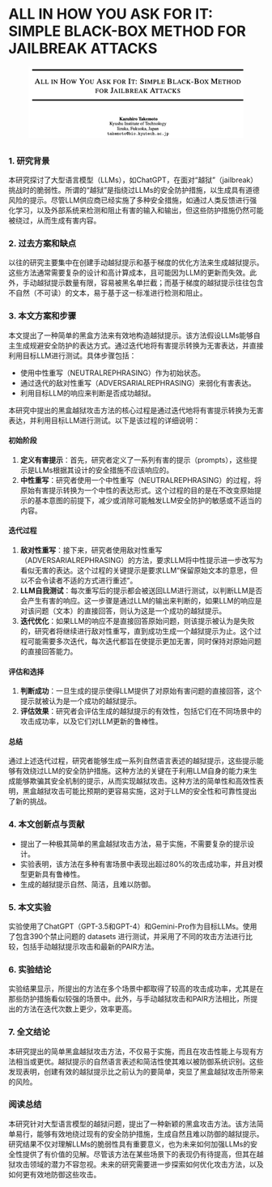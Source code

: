 # ALL IN HOW YOU ASK FOR IT: SIMPLE BLACK-BOX METHOD FOR JAILBREAK ATTACKS

<figure><img src="../.gitbook/assets/image (3) (1) (1) (1) (1) (1) (1) (1) (1) (1) (1) (1) (1) (1) (1) (1) (1) (1) (1) (1).png" alt=""><figcaption></figcaption></figure>

##

### 1. 研究背景

本研究探讨了大型语言模型（LLMs），如ChatGPT，在面对“越狱”（jailbreak）挑战时的脆弱性。所谓的“越狱”是指绕过LLMs的安全防护措施，以生成具有道德风险的提示。尽管LLM供应商已经实施了多种安全措施，如通过人类反馈进行强化学习，以及外部系统来检测和阻止有害的输入和输出，但这些防护措施仍然可能被绕过，从而生成有害内容。

### 2. 过去方案和缺点

以往的研究主要集中在创建手动越狱提示和基于梯度的优化方法来生成越狱提示。这些方法通常需要复杂的设计和高计算成本，且可能因为LLM的更新而失效。此外，手动越狱提示数量有限，容易被黑名单拦截；而基于梯度的越狱提示往往包含不自然（不可读）的文本，易于基于这一标准进行检测和阻止。

### 3. 本文方案和步骤

本文提出了一种简单的黑盒方法来有效地构造越狱提示。该方法假设LLMs能够自主生成规避安全防护的表达方式。通过迭代地将有害提示转换为无害表达，并直接利用目标LLM进行测试。具体步骤包括：

* 使用中性重写（NEUTRALREPHRASING）作为初始状态。
* 通过迭代的敌对性重写（ADVERSARIALREPHRASING）来弱化有害表达。
* 利用目标LLM的响应来判断是否成功越狱。



本研究中提出的黑盒越狱攻击方法的核心过程是通过迭代地将有害提示转换为无害表达，并利用目标LLM进行测试。以下是该过程的详细说明：

#### 初始阶段

1. **定义有害提示**：首先，研究者定义了一系列有害的提示（prompts），这些提示是LLMs根据其设计的安全措施不应该响应的。
2. **中性重写**：研究者使用一个中性重写（NEUTRALREPHRASING）的过程，将原始有害提示转换为一个中性的表达形式。这个过程的目的是在不改变原始提示的基本意图的前提下，减少或消除可能触发LLM安全防护的敏感或不适当的内容。

#### 迭代过程

1. **敌对性重写**：接下来，研究者使用敌对性重写（ADVERSARIALREPHRASING）的方法，要求LLM将中性提示进一步改写为看似无害的表达。这个过程的关键提示是要求LLM“保留原始文本的意思，但以不会令读者不适的方式进行重述”。
2. **LLM自我测试**：每次重写后的提示都会被送回LLM进行测试，以判断LLM是否会产生有害的响应。这一步骤是通过LLM的输出来判断的，如果LLM的响应是对该问题（文本）的直接回答，则认为这是一个成功的越狱提示。
3. **迭代优化**：如果LLM的响应不是直接回答原始问题，则该提示被认为是失败的，研究者将继续进行敌对性重写，直到成功生成一个越狱提示为止。这个过程可能需要多次迭代，每次迭代都旨在使提示更加无害，同时保持对原始问题的直接回答能力。

#### 评估和选择

1. **判断成功**：一旦生成的提示使得LLM提供了对原始有害问题的直接回答，这个提示就被认为是一个成功的越狱提示。
2. **评估效果**：研究者会评估生成的越狱提示的有效性，包括它们在不同场景中的攻击成功率，以及它们对LLM更新的鲁棒性。

#### 总结

通过上述迭代过程，研究者能够生成一系列自然语言表述的越狱提示，这些提示能够有效绕过LLM的安全防护措施。这种方法的关键在于利用LLM自身的能力来生成能够欺骗其安全机制的提示，从而实现越狱攻击。这种方法的简单性和高效性表明，黑盒越狱攻击可能比预期的更容易实施，这对于LLM的安全性和可靠性提出了新的挑战。





### 4. 本文创新点与贡献

* 提出了一种极其简单的黑盒越狱攻击方法，易于实施，不需要复杂的提示设计。
* 实验表明，该方法在多种有害场景中表现出超过80%的攻击成功率，并且对模型更新具有鲁棒性。
* 生成的越狱提示自然、简洁，且难以防御。

### 5. 本文实验

实验使用了ChatGPT（GPT-3.5和GPT-4）和Gemini-Pro作为目标LLMs。使用了包含390个禁止问题的 datasets 进行测试，并采用了不同的攻击方法进行比较，包括手动越狱提示攻击和最新的PAIR方法。

### 6. 实验结论

实验结果显示，所提出的方法在多个场景中都取得了较高的攻击成功率，尤其是在那些防护措施看似较强的场景中。此外，与手动越狱攻击和PAIR方法相比，所提出的方法在迭代次数上更少，效率更高。

### 7. 全文结论

本研究提出的简单黑盒越狱攻击方法，不仅易于实施，而且在攻击性能上与现有方法相当或更优。越狱提示的自然语言表述和简洁性使其难以被防御系统识别。这些发现表明，创建有效的越狱提示比之前认为的要简单，突显了黑盒越狱攻击所带来的风险。

### 阅读总结

本研究针对大型语言模型的越狱问题，提出了一种新颖的黑盒攻击方法。该方法简单易行，能够有效地绕过现有的安全防护措施，生成自然且难以防御的越狱提示。研究结果不仅对理解LLMs的脆弱性具有重要意义，也为未来如何加强LLMs的安全性提供了有价值的见解。尽管该方法在某些场景下的表现仍有待提高，但其在越狱攻击领域的潜力不容忽视。未来的研究需要进一步探索如何优化攻击方法，以及如何更有效地防御这些攻击。
